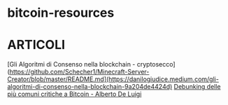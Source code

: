 # bitcoin-resources

# ARTICOLI
[Gli Algoritmi di Consenso nella blockchain - cryptosecco](https://github.com/Schecher1/Minecraft-Server-Creator/blob/master/README.md](https://danilogiudice.medium.com/gli-algoritmi-di-consenso-nella-blockchain-9a204de4424d)
[Debunking delle più comuni critiche a Bitcoin - Alberto De Luigi](https://www.albertodeluigi.com/2021/04/30/debunking-critiche-bitcoin/#A3)
